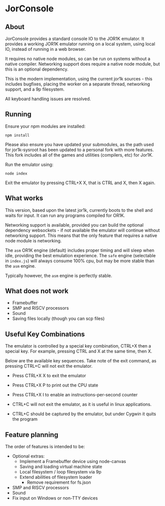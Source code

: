 JorConsole
==========

About
-----

JorConsole provides a standard console IO to the JOR1K emulator.
It provides a working JOR1K emulator running on a local system,
using local IO, instead of running in a web browser.

It requires no native node modules, so can be run on systems without
a native compiler. Networking support does require a native node module,
but this is an optional dependency.

This is the modern implementation, using the current jor1k sources -
this includes bugfixes, placing the worker on a separate thread,
networking support, and a 9p filesystem.

All keyboard handling issues are resolved.

Running
--------

Ensure your npm modules are installed:

	npm install

Please also ensure you have updated your submodules, as the path used
for jor1k-sysroot has been updated to a personal fork with more features.
This fork includes all of the games and utilities (compilers, etc) for
Jor1K.

Run the emulator using:

	node index

Exit the emulator by pressing CTRL+X X, that is CTRL and X, then X again.


What works
----------

This version, based upon the latest jor1k, currently boots to the shell and
waits for input. It can run any programs compiled for OR1K.

Networking support is available, provided you can build the optional
dependency websockets - if not available the emulator will continue
without networking support. This means that the only feature that requires
a native node module is networking.

The `asm` OR1K engine (default) includes proper timing and will sleep
when idle, providing the best emulation experience. The `safe` engine
(selectable in `index.js`) will always consume 100% cpu, but may be
more stable than the `asm` engine.

Typically however, the `asm` engine is perfectly stable.


What does not work
------------------

* Framebuffer
* SMP and RISCV processors
* Sound
* Saving files locally (though you can scp files)

Useful Key Combinations
-------------

The emulator is controlled by a special key combination, CTRL+X then a
special key. For example, pressing CTRL and X at the same time, then X.

Below are the available key sequences. Take note of the exit command, as
pressing CTRL+C will not exit the emulator.

* Press CTRL+X X to exit the emulator
* Press CTRL+X P to print out the CPU state
* Press CTRL+X I to enable an instructions-per-second counter

* CTRL+C will not exit the emulator, as it is useful in linux applications.
* CTRL+C should be captured by the emulator, but under Cygwin it quits the program

Feature planning
----------------

The order of features is intended to be:

* Optional extras:
  * Implement a Framebuffer device using node-canvas
  * Saving and loading virtual machine state
  * Local filesystem / loop filesystem via 9p
  * Extend abilities of filesystem loader
    * Remove requirement for fs.json
* SMP and RISCV processors
* Sound
* Fix input on Windows or non-TTY devices

